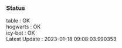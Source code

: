 ### Status


table : OK  
hogwarts : OK  
icy-bot : OK  
Latest Update : 2023-01-18 09:08:03.990353
